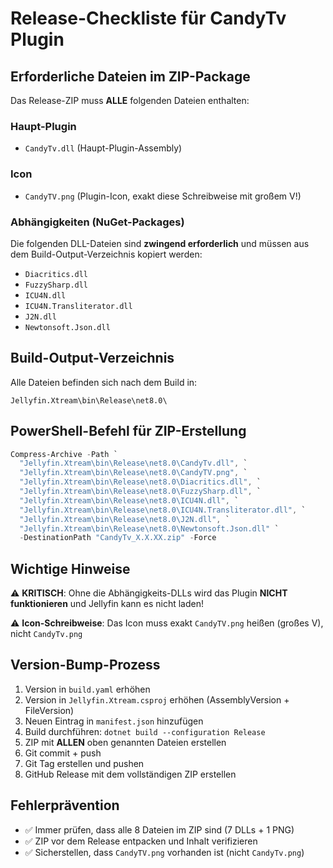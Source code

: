 # Release-Checkliste für CandyTv Plugin

## Erforderliche Dateien im ZIP-Package

Das Release-ZIP muss **ALLE** folgenden Dateien enthalten:

### Haupt-Plugin
- `CandyTv.dll` (Haupt-Plugin-Assembly)

### Icon
- `CandyTV.png` (Plugin-Icon, exakt diese Schreibweise mit großem V!)

### Abhängigkeiten (NuGet-Packages)
Die folgenden DLL-Dateien sind **zwingend erforderlich** und müssen aus dem Build-Output-Verzeichnis kopiert werden:

- `Diacritics.dll`
- `FuzzySharp.dll`
- `ICU4N.dll`
- `ICU4N.Transliterator.dll`
- `J2N.dll`
- `Newtonsoft.Json.dll`

## Build-Output-Verzeichnis

Alle Dateien befinden sich nach dem Build in:
```
Jellyfin.Xtream\bin\Release\net8.0\
```

## PowerShell-Befehl für ZIP-Erstellung

```powershell
Compress-Archive -Path `
  "Jellyfin.Xtream\bin\Release\net8.0\CandyTv.dll", `
  "Jellyfin.Xtream\bin\Release\net8.0\CandyTV.png", `
  "Jellyfin.Xtream\bin\Release\net8.0\Diacritics.dll", `
  "Jellyfin.Xtream\bin\Release\net8.0\FuzzySharp.dll", `
  "Jellyfin.Xtream\bin\Release\net8.0\ICU4N.dll", `
  "Jellyfin.Xtream\bin\Release\net8.0\ICU4N.Transliterator.dll", `
  "Jellyfin.Xtream\bin\Release\net8.0\J2N.dll", `
  "Jellyfin.Xtream\bin\Release\net8.0\Newtonsoft.Json.dll" `
  -DestinationPath "CandyTv_X.X.XX.zip" -Force
```

## Wichtige Hinweise

⚠️ **KRITISCH**: Ohne die Abhängigkeits-DLLs wird das Plugin **NICHT funktionieren** und Jellyfin kann es nicht laden!

⚠️ **Icon-Schreibweise**: Das Icon muss exakt `CandyTV.png` heißen (großes V), nicht `CandyTv.png`

## Version-Bump-Prozess

1. Version in `build.yaml` erhöhen
2. Version in `Jellyfin.Xtream.csproj` erhöhen (AssemblyVersion + FileVersion)
3. Neuen Eintrag in `manifest.json` hinzufügen
4. Build durchführen: `dotnet build --configuration Release`
5. ZIP mit **ALLEN** oben genannten Dateien erstellen
6. Git commit + push
7. Git Tag erstellen und pushen
8. GitHub Release mit dem vollständigen ZIP erstellen

## Fehlerprävention

- ✅ Immer prüfen, dass alle 8 Dateien im ZIP sind (7 DLLs + 1 PNG)
- ✅ ZIP vor dem Release entpacken und Inhalt verifizieren
- ✅ Sicherstellen, dass `CandyTV.png` vorhanden ist (nicht `CandyTv.png`)
